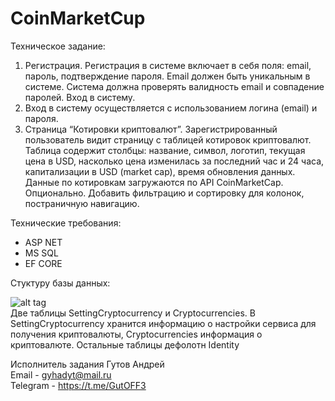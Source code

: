 # CoinMarketCup
Техническое задание:
1) Регистрация.
Регистрация в системе включает в себя поля: email, пароль, подтверждение пароля. Email должен быть уникальным в системе. 
Система должна проверять валидность email и совпадение паролей.
Вход в систему.
2) Вход в систему осуществляется с использованием логина (email) и пароля.
3) Страница “Котировки криптовалют”.
Зарегистрированный пользователь видит страницу с таблицей котировок криптовалют.
Таблица содержит столбцы: название, символ, логотип, текущая цена в USD, насколько цена изменилась за последний час и 24 часа, капитализации в USD (market cap), время обновления данных. Данные по котировкам загружаются по API CoinMarketCap.
Опционально. 
Добавить фильтрацию и сортировку для колонок, постраничную навигацию.

Технические требования:
- ASP NET
- MS SQL
- EF CORE

Стуктуру базы данных:

![alt tag](https://i.imgur.com/ZUqtob5.png "Стуктура Базы Данных")​ <br />
Две таблицы SettingCryptocurrency и Cryptocurrencies. В SettingCryptocurrency хранится информацию о настройки сервиса для получения криптовалюты, Cryptocurrencies информация о криптовалюте. Остальные таблицы дефолотн Identity <br />


Исполнитель задания Гутов Андрей <br />
Email - gyhadyt@mail.ru <br />
Telegram - https://t.me/GutOFF3 <br />
